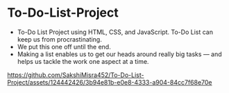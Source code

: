 # To-Do-List-Project
- To-Do List Project using HTML, CSS, and JavaScript. To-Do List can keep us from procrastinating.
-  We put this one off until the end.
-   Making a list enables us to get our heads around really big tasks — and helps us tackle the work one aspect at a time.

https://github.com/SakshiMisra452/To-Do-List-Project/assets/124442426/3b94e81b-e0e8-4333-a904-84cc7f68e70e

